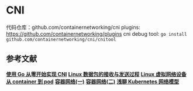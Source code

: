 


# CNI
代码仓库：github.com/containernetworking/cni
plugins: https://github.com/containernetworking/plugins
cni debug tool: `go install github.com/containernetworking/cni/cnitool`




## 参考文献
**[使用 Go 从零开始实现 CNI](https://morven.life/posts/write_your_own_cni_with_golang/)**
**[Linux 数据包的接收与发送过程](https://morven.life/posts/networking-1-pkg-snd-rcv/)**
**[Linux 虚拟网络设备](https://morven.life/posts/networking-2-virtual-devices/)**
**[从 container 到 pod](https://morven.life/posts/from-container-to-pod/)**
**[容器网络(一)](https://morven.life/posts/networking-4-docker-sigle-host/)**
**[容器网络(二)](https://morven.life/posts/networking-5-docker-multi-hosts/)**
**[浅聊 Kubernetes 网络模型](https://morven.life/posts/networking-6-k8s-summary/)**
